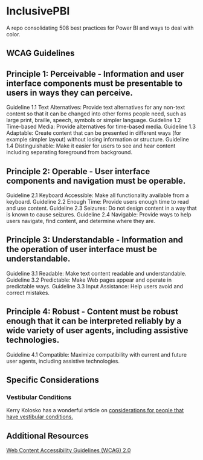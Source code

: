 # InclusivePBI
A repo consolidating 508 best practices for Power BI and ways to deal with color.

## WCAG Guidelines

## Principle 1: Perceivable - Information and user interface components must be presentable to users in ways they can perceive.
Guideline 1.1 Text Alternatives: Provide text alternatives for any non-text content so that it can be changed into other forms people need, such as large print, braille, speech, symbols or simpler language.
Guideline 1.2 Time-based Media: Provide alternatives for time-based media.
Guideline 1.3 Adaptable: Create content that can be presented in different ways (for example simpler layout) without losing information or structure.
Guideline 1.4 Distinguishable: Make it easier for users to see and hear content including separating foreground from background.

## Principle 2: Operable - User interface components and navigation must be operable.
Guideline 2.1 Keyboard Accessible: Make all functionality available from a keyboard.
Guideline 2.2 Enough Time: Provide users enough time to read and use content.
Guideline 2.3 Seizures: Do not design content in a way that is known to cause seizures.
Guideline 2.4 Navigable: Provide ways to help users navigate, find content, and determine where they are.

## Principle 3: Understandable - Information and the operation of user interface must be understandable.
Guideline 3.1 Readable: Make text content readable and understandable.
Guideline 3.2 Predictable: Make Web pages appear and operate in predictable ways.
Guideline 3.3 Input Assistance: Help users avoid and correct mistakes.

## Principle 4: Robust - Content must be robust enough that it can be interpreted reliably by a wide variety of user agents, including assistive technologies.
Guideline 4.1 Compatible: Maximize compatibility with current and future user agents, including assistive technologies.


##  Specific Considerations 

### Vestibular Conditions

Kerry Kolosko has a wonderful article on [considerations for people that have vestibular conditions.](https://kerrykolosko.com/drop-the-drop-shadows/)


## Additional Resources
[Web Content Accessibility Guidelines (WCAG) 2.0](https://www.w3.org/TR/WCAG20/)
